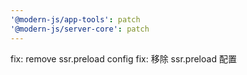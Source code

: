 ```yaml
---
'@modern-js/app-tools': patch
'@modern-js/server-core': patch
---
```


fix: remove ssr.preload config
fix: 移除 ssr.preload 配置

